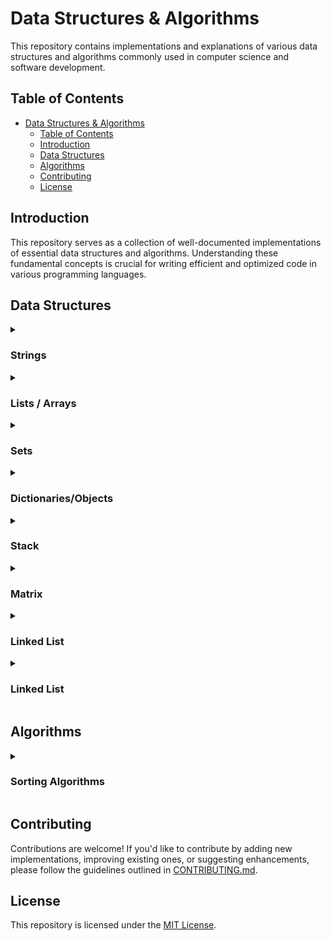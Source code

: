 # Data Structures & Algorithms

This repository contains implementations and explanations of various data structures and algorithms commonly used in computer science and software development.

## Table of Contents

- [Data Structures \& Algorithms](#data-structures--algorithms)
  - [Table of Contents](#table-of-contents)
  - [Introduction](#introduction)
  - [Data Structures](#data-structures)
  - [Algorithms](#algorithms)
  - [Contributing](#contributing)
  - [License](#license)

## Introduction

This repository serves as a collection of well-documented implementations of essential data structures and algorithms.
Understanding these fundamental concepts is crucial for writing efficient and optimized code in various programming languages.

## Data Structures

<details>
  <summary><h3>Strings</h3></summary>

- [Python](PYTHON/Data%20Structures/1.%20strings.py)
- [Javascript](JAVASCRIPT/Data%20Structures/1.%20Strings.js)
</details>

<details>
  <summary><h3>Lists / Arrays</h3></summary>

- [Python](PYTHON/Data%20Structures/2.%20lists.py)
- [Javascript](JAVASCRIPT/Data%20Structures/2.%20Arrays.js)
</details>

<details>
  <summary><h3>Sets</h3></summary>

- [Python](PYTHON/Data%20Structures/3.%20sets.py)
- [Javascript](JAVASCRIPT/Data%20Structures/3.%20Sets.js)
</details>

<details>
  <summary><h3>Dictionaries/Objects</h3></summary>

- [Python](PYTHON/Data%20Structures/4.%20dicts.py)
- [Javascript](JAVASCRIPT/Data%20Structures/4.%20Objects.js)
</details>

<details>
  <summary><h3>Stack</h3></summary>

- [Python](PYTHON/Data%20Structures/5.%20stack.py)
- [Javascript](JAVASCRIPT/Data%20Structures/3.%20stack.js)
</details>

<details>
  <summary><h3>Matrix</h3></summary>

- [Python](PYTHON/Data%20Structures/6.%20matrix.py)
</details>

<details>
  <summary><h3>Linked List</h3></summary>

- [Python](PYTHON/Data%20Structures/7.%20linked_list.py)
</details>

<details>
  <summary><h3>Linked List</h3></summary>

- [Python](PYTHON/Data%20Structures/9.%20queue.py)
</details>

## Algorithms

<details>
  <summary><h3>Sorting Algorithms</h3></summary>

- [Python](PYTHON/Algorithms/sorting/)
- [Javascript](JAVASCRIPT/Algorithms/sorting/)
</details>

## Contributing

Contributions are welcome! If you'd like to contribute by adding new implementations, improving existing ones, or suggesting enhancements, please follow the guidelines outlined in [CONTRIBUTING.md](CONTRIBUTING.md).

## License

This repository is licensed under the [MIT License](LICENSE).
